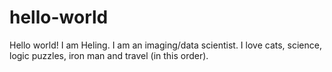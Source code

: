 # hello-world
Hello world! I am Heling. I am an imaging/data scientist. I love cats, science, logic puzzles, iron man and travel (in this order).  
